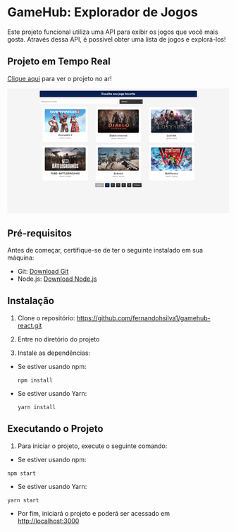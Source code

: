 # GameHub: Explorador de Jogos

Este projeto funcional utiliza uma API para exibir os jogos que você mais gosta. Através dessa API, é possível obter uma lista de jogos e explorá-los!


## Projeto em Tempo Real

<a href="https://gamehub-psi.vercel.app/">Clique aqui</a> para ver o projeto no ar!

![GIF do Projeto](src/img/gamehub.gif)

## Pré-requisitos

Antes de começar, certifique-se de ter o seguinte instalado em sua máquina:

- Git: [Download Git](https://git-scm.com/downloads)
- Node.js: [Download Node.js](https://nodejs.org/)

## Instalação

1. Clone o repositório:
https://github.com/fernandohsilva1/gamehub-react.git

2. Entre no diretório do projeto

3. Instale as dependências:

- Se estiver usando npm:

  ```
  npm install
  ```

- Se estiver usando Yarn:

  ```
  yarn install
  ```

## Executando o Projeto

1. Para iniciar o projeto, execute o seguinte comando:

- Se estiver usando npm:
```
npm start
```

- Se estiver usando Yarn:
```
yarn start
```

- Por fim, iniciará o projeto e poderá ser acessado em [http://localhost:3000](http://localhost:3000)
